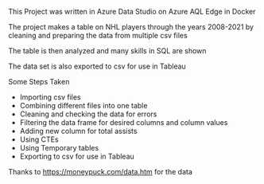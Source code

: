 This Project was written in Azure Data Studio on Azure AQL Edge in Docker

The project makes a table on NHL players through the years 2008-2021 by cleaning and preparing the data from multiple csv files

The table is then analyzed and many skills in SQL are shown

The data set is also exported to csv for use in Tableau

Some Steps Taken

- Importing csv files
- Combining different files into one table
- Cleaning and checking the data for errors
- Filtering the data frame for desired columns and column values
- Adding new column for total assists
- Using CTEs
- Using Temporary tables
- Exporting to csv for use in Tableau


Thanks to https://moneypuck.com/data.htm for the data
